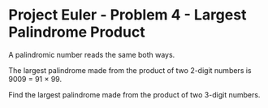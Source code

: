 # Project Euler - Problem 4 - Largest Palindrome Product

A palindromic number reads the same both ways.

The largest palindrome made from the product of two 2-digit numbers is 9009 = 91 × 99.

Find the largest palindrome made from the product of two 3-digit numbers.
